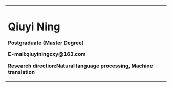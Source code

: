 <table border="0">
  <tr>
    <td width="75%">
      <h1>Qiuyi Ning</h1>
      <p><b>Postgraduate (Master Degree)</b></p>
      <p><b>E-mail:qiuyiningcxy@163.com</b></p>
      <p><b>Research direction:Natural language processing, Machine translation</b></p>
    </td>
  </tr>
</table>
